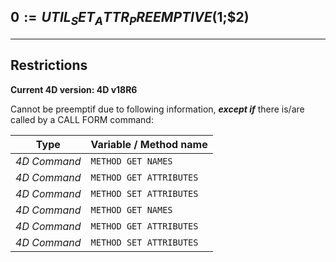 ﻿## $0:=UTIL_SET_ATTR_PREEMPTIVE($1;$2)---## Restrictions**Current 4D version: 4D v18R6**Cannot be preemptif due to following information, ***except if*** there is/are called by a CALL FORM command:|Type|Variable / Method name||------|------||*4D Command*|`METHOD GET NAMES`||*4D Command*|`METHOD GET ATTRIBUTES`||*4D Command*|`METHOD SET ATTRIBUTES`||*4D Command*|`METHOD GET NAMES`||*4D Command*|`METHOD GET ATTRIBUTES`||*4D Command*|`METHOD SET ATTRIBUTES`|